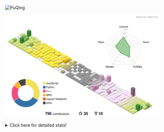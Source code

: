 ![PuQing](https://user-images.githubusercontent.com/27223114/171565019-9a56fae6-b08b-421f-99db-7e830da42371.png)

![](./profile-3d-contrib/profile-season-animate.svg)

<details>
<summary>Click here for detailed stats!</summary>

<!--START_SECTION:waka-->
![Lines of code](https://img.shields.io/badge/From%20Hello%20World%20I%27ve%20Written-727.3%20thousand%20lines%20of%20code-blue)

**🐱 My GitHub Data** 

> 📦 251.0 kB Used in GitHub's Storage 
 > 
> 🏆 465 Contributions in the Year 2023
 > 
> 🚫 Not Opted to Hire
 > 
> 📜 29 Public Repositories 
 > 
> 🔑 27 Private Repositories 
 > 
**I'm an Early 🐤** 

```text
🌞 Morning                304 commits         ███░░░░░░░░░░░░░░░░░░░░░░   12.62 % 
🌆 Daytime                1173 commits        ████████████░░░░░░░░░░░░░   48.69 % 
🌃 Evening                197 commits         ██░░░░░░░░░░░░░░░░░░░░░░░   08.18 % 
🌙 Night                  735 commits         ████████░░░░░░░░░░░░░░░░░   30.51 % 
```


📊 **This Week I Spent My Time On** 

```text
💬 Programming Languages: 
Markdown                 21 hrs 2 mins       ██████████████░░░░░░░░░░░   54.20 % 
JavaScript               8 hrs 51 mins       ██████░░░░░░░░░░░░░░░░░░░   22.82 % 
Python                   3 hrs 36 mins       ██░░░░░░░░░░░░░░░░░░░░░░░   09.31 % 
Jupyter Notebook         1 hr 51 mins        █░░░░░░░░░░░░░░░░░░░░░░░░   04.77 % 
MDX                      59 mins             █░░░░░░░░░░░░░░░░░░░░░░░░   02.54 % 

🔥 Editors: 
Obsidian                 20 hrs 12 mins      █████████████░░░░░░░░░░░░   52.08 % 
VS Code                  18 hrs 36 mins      ████████████░░░░░░░░░░░░░   47.92 % 

💻 Operating System: 
Windows                  29 hrs 6 mins       ███████████████████░░░░░░   75.01 % 
WSL                      8 hrs 44 mins       ██████░░░░░░░░░░░░░░░░░░░   22.53 % 
Linux                    57 mins             █░░░░░░░░░░░░░░░░░░░░░░░░   02.46 % 
```


<!--END_SECTION:waka-->
</details>
